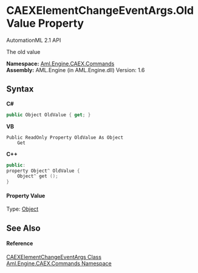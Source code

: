 # CAEXElementChangeEventArgs.OldValue Property 
AutomationML 2.1 API 

The old value

**Namespace:**&nbsp;<a href="N_Aml_Engine_CAEX_Commands">Aml.Engine.CAEX.Commands</a><br />**Assembly:**&nbsp;AML.Engine (in AML.Engine.dll) Version: 1.6

## Syntax

**C#**<br />
``` C#
public Object OldValue { get; }
```

**VB**<br />
``` VB
Public ReadOnly Property OldValue As Object
	Get
```

**C++**<br />
``` C++
public:
property Object^ OldValue {
	Object^ get ();
}
```


#### Property Value
Type: <a href="https://docs.microsoft.com/dotnet/api/system.object" target="_parent" rel="noopener noreferrer">Object</a>

## See Also


#### Reference
<a href="T_Aml_Engine_CAEX_Commands_CAEXElementChangeEventArgs">CAEXElementChangeEventArgs Class</a><br /><a href="N_Aml_Engine_CAEX_Commands">Aml.Engine.CAEX.Commands Namespace</a><br />